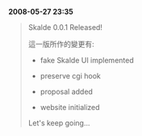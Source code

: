 **2008-05-27 23:35**

> Skalde 0.0.1 Released!
> 
> 這一版所作的變更有:
> 
> * fake Skalde UI implemented
> 
> * preserve cgi hook
> 
> * proposal added
> 
> * website initialized
> 
> Let's keep going...